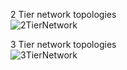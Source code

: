 2 Tier network topologies<br>
![2TierNetwork](https://user-images.githubusercontent.com/54308434/129302779-7875d48e-4490-4c6f-9857-80ddb6b325b7.JPG)

3 Tier network topologies<br>
![3TierNetwork](https://user-images.githubusercontent.com/54308434/129302781-3eec7d42-bbf8-4521-9af2-25ab9bf5311d.JPG)





